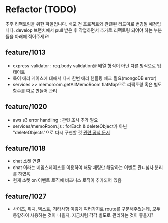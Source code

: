 # Refactor (TODO)

추후 리팩토링을 위한 파일입니다. 배포 전 프로젝트와 관련된 리드미로 변경될 예정입니다. 
develop 브랜치에서 pull 받은 후 작업하면서 추가로 리팩토링 되어야 하는 부분들을 아래에 적어주세요!

## feature/1013
 - express-validator : req.body validation을 배열 형식이 아닌 다른 방식으로 업데이트 
 - 특이 에러 케이스에 대해서 다시 한번 에러 핸들링 체크 필요(mongoDB error)
 - services >> memoroom.getAllMemoRoom flatMap으로 리팩토링 혹은 별도 함수를 따로 만들어 관리

## feature/1020
 - aws s3 error handling : 관련 조사 추가 필요
 - services/memoRoom.js : forEach & deleteObject가 아닌 "deleteObjects"으로 다시 구현할 것 [관련 공식 문서](https://docs.aws.amazon.com/AWSJavaScriptSDK/latest/AWS/S3.html#deleteObjects-property)

## feature/1018
 - chat 소켓 연결
 - chat 이라는 네임스페이스를 이용하여 해당 채팅만 해당하는 이벤트 관ㄴ심사 분리를 하였음
 - 현재 소켓 on 이벤트 로직에 비즈니스 로직이 추가되어 있음

## feature/1027
 - 사이즈, 위치, 텍스트, 기타사항 이렇게 여러가지로 route를 구분해주었는데, 모두 통합하여 사용하는 것이 나을지, 지금처럼 각각 별도로 관리하는 것이 좋을지?
